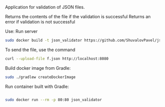 Application for validation of JSON files.

Returns the contents of the file if the validation is successful
Returns an error if validation is not successful

Use:
Run server 
```bash
sudo docker build -t json_validator https://github.com/ShuvalovPavel/json_validator.git && docker run --rm -d -p 80:80 json_validator 
```

To send the file, use the command 
```bash
curl --upload-file f.json http://localhost:8080
```

Build docker image from Gradle:
```bash
sudo ./gradlew createDockerImage

```

Run container built with Gradle:
```bash

sudo docker run --rm -p 80:80 json_validator

```

